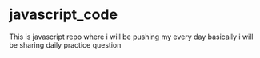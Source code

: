 # javascript_code
This is javascript repo where i will be pushing my every day basically i will be sharing daily practice question
